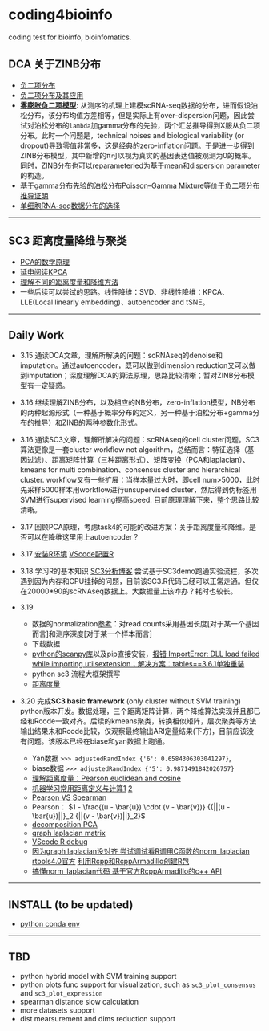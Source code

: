 # coding4bioinfo
coding test for bioinfo, bioinfomatics.

## DCA 关于ZINB分布
- [负二项分布](https://zh.wikipedia.org/wiki/%E8%B4%9F%E4%BA%8C%E9%A1%B9%E5%88%86%E5%B8%83)
- [负二项分布及其应用](https://zhuanlan.zhihu.com/p/111632687)
- [**零膨胀负二项模型**](https://www.jianshu.com/p/149ff509fe7f): 从测序的机理上建模scRNA-seq数据的分布，进而假设泊松分布，该分布均值方差相等，但是实际上有over-dispersion问题，因此尝试对泊松分布的`lambda`加gamma分布的先验，两个汇总推导得到X服从负二项分布。此时一个问题是，technical noises and biological variability (or dropout)导致零值非常多，这是经典的zero-inflation问题。于是进一步得到ZINB分布模型，其中新增的π可以视为真实的基因表达值被观测为0的概率。同时，ZINB分布也可以reparameteried为基于mean和dispersion parameter的构造。
- [基于gamma分布先验的泊松分布Poisson–Gamma Mixture等价于负二项分布推导证明](https://gregorygundersen.com/blog/2019/09/16/poisson-gamma-nb/)
- [单细胞RNA-seq数据分布的选择](https://zhuanlan.zhihu.com/p/95299303)
----------------------

## SC3 距离度量降维与聚类
- [PCA的数学原理](http://blog.codinglabs.org/articles/pca-tutorial.html)
- [延申阅读KPCA](https://blog.csdn.net/lyn5284767/article/details/81509059)
- [理解不同的距离度量和降维方法](https://github.com/sxwenny/job/blob/master/%E6%9C%BA%E5%99%A8%E5%AD%A6%E4%B9%A0.md)
- 一些后续可以尝试的思路。线性降维：SVD、非线性降维：KPCA、LLE(Local linearly embedding)、autoencoder and tSNE。

----------------------


## Daily Work
- 3.15 通读DCA文章，理解所解决的问题：scRNAseq的denoise和imputation。通过autoencoder，既可以做到dimension reduction又可以做到imputation；深度理解DCA的算法原理，思路比较清晰；暂对ZINB分布模型有一定疑惑。
- 3.16 继续理解ZINB分布，以及相应的NB分布，zero-inflation模型，NB分布的两种起源形式（一种基于概率分布的定义，另一种基于泊松分布+gamma分布的推导）和ZINB的两种参数化形式。
- 3.16 通读SC3文章，理解所解决的问题：scRNAseq的cell cluster问题。SC3算法更像是一套cluster workflow not algorithm，总结而言：特征选择（基因过滤）、距离矩阵计算（三种距离形式）、矩阵变换（PCA和laplacian）、kmeans for multi combination、consensus cluster and hierarchical cluster. workflow又有一些扩展：当样本量过大时，即cell num>5000，此时先采样5000样本用workflow进行unsupervised cluster，然后得到伪标签用SVM进行supervised learning提高speed. 目前原理理解下来，整个思路比较清晰。
- 3.17 回顾PCA原理，考虑task4的可能的改进方案：关于距离度量和降维。是否可以在降维这里用上autoencoder？
- 3.17 [安装R环境](https://blog.csdn.net/Joshua_HIT/article/details/73741139) [VScode配置R](https://blog.csdn.net/u011262253/article/details/113837720) 
- 3.18 学习R的基本知识 [SC3分析博客](http://t.zoukankan.com/leezx-p-10878506.html) 尝试基于SC3demo跑通实验流程，多次遇到因为内存和CPU挂掉的问题，目前该SC3.R代码已经可以正常走通。但仅在20000*90的scRNAseq数据上。大数据量上该咋办？耗时也较长。
- 3.19 
  - 数据的normalization[参考](http://www.360doc.com/content/18/0112/02/50153987_721216719.shtml)：对read counts采用基因长度[对于某一个基因而言]和测序深度[对于某一个样本而言]
  - 下载数据 
  - [python的scanpy库](https://scanpy.readthedocs.io/en/latest/index.html)以及pip直接安装，[报错 ImportError: DLL load failed while importing utilsextension；解决方案：tables==3.6.1单独重装](https://github.com/theislab/scanpy/issues/2108)
  - python sc3 流程大框架撰写
  - [距离度量](https://cloud.tencent.com/developer/article/1406436)

- 3.20 完成**SC3 basic framework** (only cluster without SVM training) python版本开发。数据处理，三个距离矩阵计算，两个降维算法实现并且都已经和Rcode一致对齐。后续的kmeans聚类，转换相似矩阵，层次聚类等方法输出结果未和Rcode比较，仅观察最终输出ARI定量结果(下方)，目前应该没有问题。该版本已经在biase和yan数据上跑通。
  - Yan数据 `>>> adjustedRandIndex {'6': 0.6584306303041297}`, 
  - biase数据 `>>> adjustedRandIndex {'5': 0.9871491842026757}`
  - [理解距离度量：Pearson euclidean and cosine](https://blog.csdn.net/sixtyfour/article/details/80354164)
  - [机器学习常用距离定义与计算1](https://zhuanlan.zhihu.com/p/101277851) [2](https://zhuanlan.zhihu.com/p/266490448)
  - [Pearson VS Spearman](https://blog.csdn.net/lambsnow/article/details/79972145)
  - Pearson： $1 - \frac{(u - \bar{u}) \cdot (v - \bar{v})}
                  {{||(u - \bar{u})||}_2 {||(v - \bar{v})||}_2}$
  - [decomposition.PCA](https://www.cnblogs.com/pinard/p/6243025.html)
  - [graph laplacian matrix](https://zhuanlan.zhihu.com/p/25096844)
  - [VScode R debug](https://blog.csdn.net/qq_42679415/article/details/120374896)
  - [因为graph laplacian没对齐 尝试调试看R调用C函数的norm_laplacian](https://www.cnblogs.com/lotusto/p/5740297.html#:~:text=R%E8%AF%AD%E8%A8%80%E8%B0%83%E7%94%A8C%2B%2B%20Rcpp%E5%8C%85%E6%98%AF%E4%B8%80%E4%B8%AA%E6%89%93%E9%80%9AR%E8%AF%AD%E8%A8%80%E5%92%8CC%2B%2B%E8%AF%AD%E8%A8%80%E7%9A%84%E9%80%9A%E4%BF%A1%E7%BB%84%E4%BB%B6%E5%8C%85%EF%BC%8C%E6%8F%90%E4%BE%9B%E4%BA%86R%E8%AF%AD%E8%A8%80%E5%92%8CC%2B%2B%E5%87%BD%E6%95%B0%E7%9A%84%E7%9B%B8%E4%BA%92%E8%B0%83%E7%94%A8%E3%80%82,R%E8%AF%AD%E8%A8%80%E5%92%8CC%2B%2B%E8%AF%AD%E8%A8%80%E7%9A%84%E6%95%B0%E6%8D%AE%E7%B1%BB%E5%9E%8B%E9%80%9A%E8%BF%87Rcpp%E5%8C%85%E8%BF%9B%E8%A1%8C%E5%AE%8C%E6%95%B4%E7%9A%84%E6%98%A0%E5%B0%84%E3%80%82%20R%E8%AF%AD%E8%A8%80%E8%B7%A8%E7%95%8C%E8%B0%83%E7%94%A8C%2B%2B) [rtools4.0官方](https://cran.r-project.org/bin/windows/Rtools/rtools40.html) [利用Rcpp和RcppArmadillo创建R包](https://blog.csdn.net/iamsuperman2/article/details/77103568) 
  - [搞懂norm_laplacian代码 基于官方RcppArmadillo的c++ API](http://arma.sourceforge.net/docs.html#each_colrow)


----------------
## INSTALL (to be updated)
- [python conda env](sc3_env.yaml)
----------------

## TBD
- python hybrid model with SVM training support
- python plots func support for visualization, such as `sc3_plot_consensus` and `sc3_plot_expression`
- spearman distance slow calculation
- more datasets support
- dist mearsurement and dims reduction support
